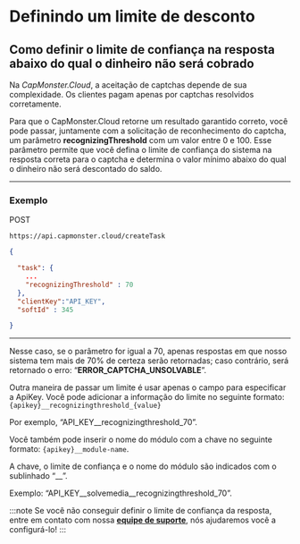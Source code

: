 ﻿---
sidebar_position: 6
---

# Definindo um limite de desconto

## Como definir o limite de confiança na resposta abaixo do qual o dinheiro não será cobrado

Na *CapMonster.Cloud*, a aceitação de captchas depende de sua complexidade. Os clientes pagam apenas por captchas resolvidos corretamente.

Para que o CapMonster.Cloud retorne um resultado garantido correto, você pode passar, juntamente com a solicitação de reconhecimento do captcha, um parâmetro **recognizingThreshold** com um valor entre 0 e 100. Esse parâmetro permite que você defina o limite de confiança do sistema na resposta correta para o captcha e determina o valor mínimo abaixo do qual o dinheiro não será descontado do saldo.

---

### Exemplo

POST
```http
https://api.capmonster.cloud/createTask
```

```json
{

  "task": { 
    ...
    "recognizingThreshold" : 70
  },
  "clientKey":"API_KEY",
  "softId" : 345

}
```
---
Nesse caso, se o parâmetro for igual a 70, apenas respostas em que nosso sistema tem mais de 70% de certeza serão retornadas; caso contrário, será retornado o erro: “**ERROR_CAPTCHA_UNSOLVABLE**”.

Outra maneira de passar um limite é usar apenas o campo para especificar a ApiKey. Você pode adicionar a informação do limite no seguinte formato: `{apikey}__recognizingthreshold_{value}`

Por exemplo, “API_KEY\_\_recognizingthreshold\_70”.

Você também pode inserir o nome do módulo com a chave no seguinte formato: `{apikey}__module-name`.

A chave, o limite de confiança e o nome do módulo são indicados com o sublinhado “\_\_”.

Exemplo: “API_KEY\_\_solvemedia\_\_recognizingthreshold\_70”.

:::note
Se você não conseguir definir o limite de confiança da resposta, entre em contato com nossa **[equipe de suporte](https://helpdesk.zennolab.com/conversation/new)**, nós ajudaremos você a configurá-lo!
:::